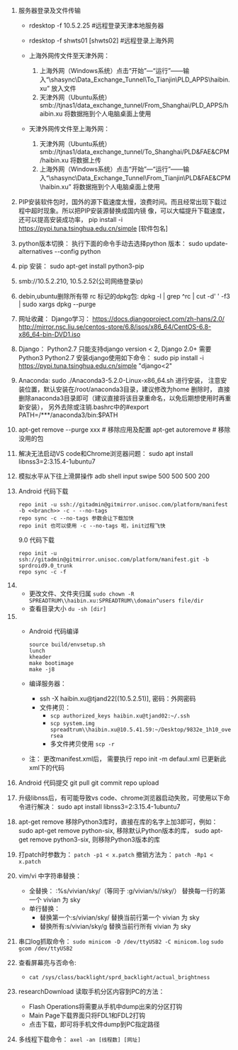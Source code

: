 1. 服务器登录及文件传输
    - rdesktop -f 10.5.2.25 #远程登录天津本地服务器
    - rdesktop -f shwts01 [shwts02] #远程登录上海外网
    - 上海外网传文件至天津外网：
    
        1. 上海外网（Windows系统）点击“开始”—“运行”——输入“\\shasync\Data_Exchange_Tunnel\To_Tianjin\PLD_APPS\haibin.xu” 放入文件
        2. 天津外网（Ubuntu系统）smb://tjnas1/data_exchange_tunnel/From_Shanghai/PLD_APPS/haibin.xu  将数据拖到个人电脑桌面上使用
    - 天津外网传文件至上海外网：
        1. 天津外网（Ubuntu系统）smb://tjnas1/data_exchange_tunnel/To_Shanghai/PLD&FAE&CPM/haibin.xu  将数据上传
        2. 上海外网（Windows系统）点击“开始”—“运行”——输入“\\shasync\Data_Exchange_Tunnel\From_Tianjin\PLD&FAE&CPM\haibin.xu” 将数据拖到个人电脑桌面上使用

2. PIP安装软件包时，国外的源下载速度太慢，浪费时间。而且经常出现下载过程中超时现象。所以把PIP安装源替换成国内镜	像，可以大幅提升下载速度，还可以提高安装成功率， pip install -i https://pypi.tuna.tsinghua.edu.cn/simple [软件包名]

3. python版本切换： 执行下面的命令手动去选择python 版本：
   sudo update-alternatives --config python

4. pip 安装： sudo apt-get install python3-pip

5. smb://10.5.2.210, 10.5.2.52(公司网络登录ip)

6. debin,ubuntu删除所有带 rc 标记的dpkg包:
   dpkg -l | grep ^rc | cut -d' ' -f3 | sudo xargs dpkg --purge

7. 网址收藏：
   Django学习： https://docs.djangoproject.com/zh-hans/2.0/
   http://mirror.nsc.liu.se/centos-store/6.8/isos/x86_64/CentOS-6.8-x86_64-bin-DVD1.iso

8. Django：
   Python2.7 只能支持django version < 2, Django 2.0+ 需要Python3
   Python2.7 安装django使用如下命令： sudo pip install  -i https://pypi.tuna.tsinghua.edu.cn/simple "django<2"

9. Anaconda:
   sudo ./Anaconda3-5.2.0-Linux-x86_64.sh 进行安装， 注意安装位置，默认安装在/root/anaconda3目录，建议修改为home
   删除时， 直接删除anaconda3目录即可（建议直接将该目录重命名，以免后期想使用时再重新安装）， 另外去除或注销.bashrc中的#export PATH=/***/anaconda3/bin:$PATH

10. apt-get remove --purge xxx # 移除应用及配置
    apt-get autoremove # 移除没用的包

11. 解决无法启动VS code和Chrome浏览器问题：
    sudo apt install libnss3=2:3.15.4-1ubuntu7

12. 模拟水平从下往上滑屏操作
    adb shell input swipe 500 500 500 200 

13. Android 代码下载
    ```
    repo init -u ssh://gitadmin@gitmirror.unisoc.com/platform/manifest -b <<branch>> -c - --no-tags 
    repo sync -c --no-tags 参数会让下载加快
    repo init 也可以使用 -c --no-tags 啦，init过程飞快
    ```

    9.0 代码下载
    ```
    repo init -u ssh://gitadmin@gitmirror.unisoc.com/platform/manifest.git -b sprdroid9.0_trunk
    repo sync -c -f
    ```

14. - 更改文件、文件夹归属
    `sudo chown -R SPREADTRUM\\haibin.xu:SPREADTRUM\\domain^users file/dir`
    - 查看目录大小
    `du -sh [dir]`


15. - Android 代码编译
        ```
        source build/envsetup.sh
        lunch
        kheader
        make bootimage
        make -j8
        ```
    - 编译服务器：
        - ssh -X haibin.xu@tjand22[(10.5.2.51)], 密码：外网密码
        - 文件拷贝：
            - `scp authorized_keys haibin.xu@tjand02:~/.ssh`
            - `scp system.img spreadtrum\\haibin.xu@10.5.41.59:~/Desktop/9832e_1h10_oversea`
            - 多文件拷贝使用 `scp -r`


    - 注： 更改manifest.xml后， 需要执行 repo init -m defaul.xml 已更新此xml下的代码

16. Android 代码提交
    git pull
    git commit
    repo upload

17. 升级libnss后，有可能导致vs code、chrome浏览器启动失败，可使用以下命令进行解决：
    sudo apt install libnss3=2:3.15.4-1ubuntu7

18. apt-get remove 移除Python3库时，直接在库的名字上加3即可，例如：
    sudo apt-get remove python-six, 移除默认Python版本的库，
    sudo apt-get remove python3-six, 则移除Python3版本的库

19. 打patch时参数为： `patch -p1 < x.patch` 撤销方法为： `patch -Rp1 < x.patch` 

20. vim/vi 中字符串替换：
    - 全替换： :%s/vivian/sky/（等同于 :g/vivian/s//sky/） 替换每一行的第一个 vivian 为 sky 
    - 单行替换： 
        - 替换第一个:s/vivian/sky/ 替换当前行第一个 vivian 为 sky 
        - 替换所有:s/vivian/sky/g 替换当前行所有 vivian 为 sky 

21. 串口log抓取命令：
    `sudo minicom -D /dev/ttyUSB2 -C minicom.log`
    `sudo gcom /dev/ttyUSB2`

22. 查看屏幕亮与否命令:
    - `cat /sys/class/backlight/sprd_backlight/actual_brightness`

23. researchDownload 读取手机分区内容到PC的方法：
    - Flash Operations将需要从手机中dump出来的分区打钩
    - Main Page下载界面只将FDL1和FDL2打钩
    - 点击下载，即可将手机文件dump到PC指定路径

24. 多线程下载命令：
    `axel -an [线程数] [网址]`
